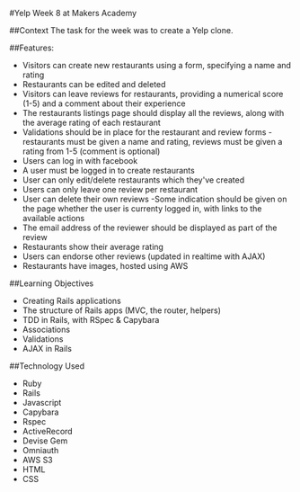 #Yelp
Week 8 at Makers Academy

##Context
The task for the week was to create a Yelp clone.

##Features:
- Visitors can create new restaurants using a form, specifying a name and rating
- Restaurants can be edited and deleted
- Visitors can leave reviews for restaurants, providing a numerical score (1-5) and a comment about their experience
- The restaurants listings page should display all the reviews, along with the average rating of each restaurant
- Validations should be in place for the restaurant and review forms - restaurants must be given a name and rating, reviews must be given a rating from 1-5 (comment is optional)
- Users can log in with facebook
- A user must be logged in to create restaurants
- User can only edit/delete restaurants which they've created
- Users can only leave one review per restaurant
- User can delete their own reviews
-Some indication should be given on the page whether the user is currenty logged in, with links to the available actions
- The email address of the reviewer should be displayed as part of the review
- Restaurants show their average rating
- Users can endorse other reviews (updated in realtime with AJAX)
- Restaurants have images, hosted using AWS

##Learning Objectives
- Creating Rails applications
- The structure of Rails apps (MVC, the router, helpers)
- TDD in Rails, with RSpec & Capybara
- Associations
- Validations
- AJAX in Rails

##Technology Used
- Ruby
- Rails
- Javascript
- Capybara
- Rspec
- ActiveRecord
- Devise Gem
- Omniauth
- AWS S3
- HTML
- CSS
